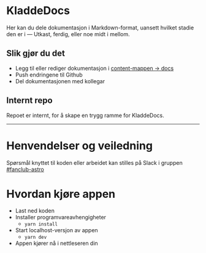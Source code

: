 # KladdeDocs

Her kan du dele dokumentasjon i Markdown-format, uansett hvilket stadie den er i — Utkast, ferdig, eller noe midt i mellom.

## Slik gjør du det

* Legg til eller rediger dokumentasjon i [content-mappen -> docs](https://github.com/navikt/docs/tree/main/src/content/docs)
* Push endringene til Github
* Del dokumentasjonen med kollegar

## Internt repo

Repoet er internt, for å skape en trygg ramme for KladdeDocs.

---

# Henvendelser og veiledning

Spørsmål knyttet til koden eller arbeidet kan stilles
på Slack i gruppen [#fanclub-astro](https://nav-it.slack.com/archives/C05DLEDJFLY)

# Hvordan kjøre appen

- Last ned koden
- Installer programvareavhengigheter
  - `yarn install`
- Start localhost-versjon av appen
  - `yarn dev`
- Appen kjører nå i nettleseren din
